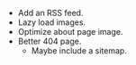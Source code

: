 - Add an RSS feed.
- Lazy load images.
- Optimize about page image.
- Better 404 page.
  - Maybe include a sitemap.
